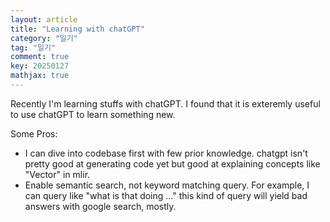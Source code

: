 ```yaml
---
layout: article
title: "Learning with chatGPT"
category: "일기"
tag: "일기"
comment: true
key: 20250127
mathjax: true
---
```


Recently I'm learning stuffs with chatGPT. I found that it is exteremly useful to use chatGPT to learn something new.


Some Pros:

- I can dive into codebase first with few prior knowledge. chatgpt isn't pretty good at generating code yet but good at explaining concepts like "Vector" in mlir.
- Enable semantic search, not keyword matching query. For example, I can query like "what is that doing ..." this kind of query will yield bad answers with google search, mostly.

